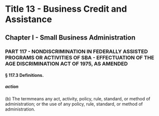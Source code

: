 
# Title 13 - Business Credit and Assistance
## Chapter I - Small Business Administration
### PART 117 - NONDISCRIMINATION IN FEDERALLY ASSISTED PROGRAMS OR ACTIVITIES OF SBA - EFFECTUATION OF THE AGE DISCRIMINATION ACT OF 1975, AS AMENDED
#### § 117.3 Definitions.
##### action

(b) The termmeans any act, activity, policy, rule, standard, or method of administration; or the use of any policy, rule, standard, or method of administration.
